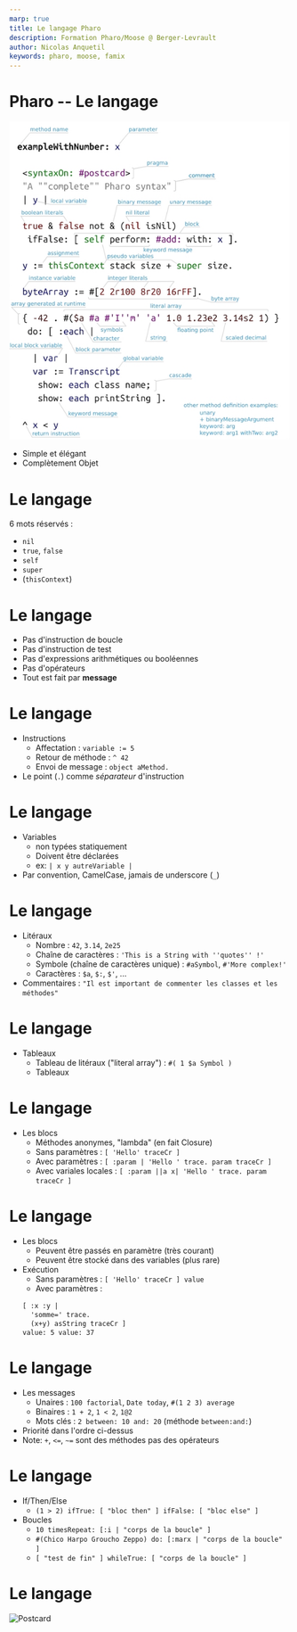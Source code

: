 ```yaml
---
marp: true
title: Le langage Pharo
description: Formation Pharo/Moose @ Berger-Levrault
author: Nicolas Anquetil
keywords: pharo, moose, famix
---
```

<!-- headingDivider: 1 -->
<!-- paginate: true -->
<!-- footer: "Pharo -- Le langage" -->

# Pharo -- Le langage

![bg right h:700](./Images/pharoSyntax.png)

- Simple et élégant
- Complètement Objet

# Le langage

6 mots réservés :
- `nil`
- `true`, `false`
- `self`
- `super`
- (`thisContext`)

# Le langage

- Pas d'instruction de boucle
- Pas d'instruction de test
- Pas d'expressions arithmétiques ou booléennes
- Pas d'opérateurs
- Tout est fait par **message**

# Le langage

- Instructions
  - Affectation : `variable := 5`
  - Retour de  méthode : `^ 42`
  - Envoi de message : `object aMethod.`
- Le point (`.`) comme *séparateur* d'instruction

# Le langage

- Variables
  - non typées statiquement
  - Doivent être déclarées
  - ex: `| x y autreVariable |`
- Par convention, CamelCase, jamais de underscore (`_`)

# Le langage

- Litéraux
  - Nombre : `42`, `3.14`, `2e25`
  - Chaîne de caractères : `'This is a String with ''quotes'' !'`
  - Symbole (chaîne de caractères unique) : `#aSymbol`, `#'More complex!'`
  - Caractères : `$a`, `$:`, `$'`, ...
- Commentaires : `"Il est important de commenter les classes et les méthodes"`


# Le langage

- Tableaux
  - Tableau de litéraux ("literal array") : `#( 1 $a Symbol )`
  - Tableaux

# Le langage

- Les blocs
  - Méthodes anonymes, "lambda" (en fait Closure)
  - Sans paramètres : `[ 'Hello' traceCr ]`
  - Avec paramètres : `[ :param | 'Hello ' trace. param traceCr ]`
  - Avec variales locales : `[ :param ||a x| 'Hello ' trace. param traceCr ]`

# Le langage

- Les blocs
  - Peuvent être passés en paramètre (très courant)
  - Peuvent être stocké dans des variables (plus rare)
- Exécution
  - Sans paramètres : `[ 'Hello' traceCr ] value`
  - Avec paramètres :
  ```
  [ :x :y |
    'somme=' trace.
    (x+y) asString traceCr ]
  value: 5 value: 37
  ```

# Le langage

- Les messages
  - Unaires : `100 factorial`, `Date today`, `#(1 2 3) average`
  - Binaires : `1 + 2`, `1 < 2`, `1@2`
  - Mots clés : `2 between: 10 and: 20` (méthode `between:and:`)
- Priorité dans l'ordre ci-dessus
- Note: `+`, `<=`, `~=` sont des méthodes pas des opérateurs

# Le langage

- If/Then/Else 
  - `(1 > 2) ifTrue: [ "bloc then" ] ifFalse: [ "bloc else" ]`
- Boucles
  - `10 timesRepeat: [:i | "corps de la boucle" ]`
  - `#(Chico Harpo Groucho Zeppo) do: [:marx | "corps de la boucle" ]`
  - `[ "test de fin" ] whileTrue: [ "corps de la boucle" ]`

# Le langage

![Postcard](https://upload.wikimedia.org/wikipedia/commons/a/a7/Pharo_syntax_postcard.svg)
